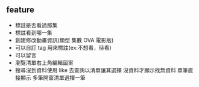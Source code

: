 ## feature

- 標註是否看過那集
- 標註看到哪一集
- 創建修改動畫資訊(類型 集數 OVA 電影版)
- 可以自訂 tag 用來標註(ex:不想看，待看)
- 可以留言
- 瀏覽清單右上角編輯圖案
- 搜尋沒到資料使用 like 去查詢以清單讓其選擇 沒資料才顯示找無資料 單筆直接顯示 多筆開窗清單選擇一筆
